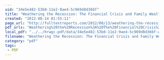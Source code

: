 ```yaml
---
uid: "34e5e482-53b8-11e2-9ae4-5c969d8d366f"
title: "Weathering the Recession: The Financial Crisis and Family Wealth Changes in Low-Income Neighborhoods | Full Text Reports..."
created: "2012-08-14 01:55:11"
page_url: "http://fulltextreports.com/2012/08/13/weathering-the-recession-the-financial-crisis-and-family-wealth-changes-in-low-income-neighborhoods/"
pdf_urls: "Weathering%20the%20Recession%3A%20The%20Financial%20Crisis%20and%20Family%20Wealth%20Changes%20in%20Low-Income%20Neighborhoods%20%7C%20Full%20Text%20Reports%E2%80%A6.resources/412626-Weathering-the-Recession-The-Financial-Crisis-and-Family-Wealth-Changes-in-Low-Income-Neighborhoods.pdf"
local_pdf: "../../hrwgc-pdf/data/34e5e482-53b8-11e2-9ae4-5c969d8d366f-weathering-the-recession-the-financial-crisis-and-family-wealth-changes-in-low-income-neighborhoods-full-text-reports.pdf"
filename: "Weathering the Recession: The Financial Crisis and Family Wealth Changes in Low-Income Neighborhoods | Full Text Reports.html"
category: "pdf"
tags: 
 - PDF
---
```


